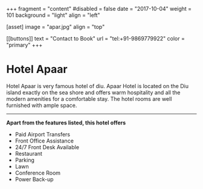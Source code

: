  +++
fragment = "content"
#disabled = false
date = "2017-10-04"
weight = 101
background = "light"
align = "left"

[asset]
  image = "apar.jpg"
  align = "top"

 [[buttons]]
  text = "Contact to Book"
  url = "tel:+91-9869779922"
  color = "primary"
+++


 # Hotel Apaar
  Hotel Apaar is very famous hotel of diu. Apaar Hotel is located on the Diu island exactly on the sea shore and offers warm hospitality and all the modern amenities for a comfortable stay. The hotel rooms are well furnished with ample space.
  
***
**Apart from the features listed, this hotel offers**
- Paid Airport Transfers
- Front Office Assistance
- 24/7 Front Desk Available
- Restaurant
- Parking
- Lawn
- Conference Room
- Power Back-up